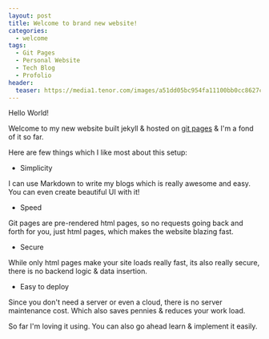 ```yaml
---
layout: post
title: Welcome to brand new website!
categories:
  - welcome
tags:
  - Git Pages
  - Personal Website
  - Tech Blog
  - Profolio
header:
  teaser: https://media1.tenor.com/images/a51dd05bc954fa11100bb0cc8627c4af/tenor.gif?itemid=5320723
---
```


Hello World!

Welcome to my new website built jekyll & hosted on [git pages](https://pages.github.com/) & I'm a fond of it so far.

Here are few things which I like most about this setup:

- Simplicity

I can use Markdown to write my blogs which is really awesome and easy. You can even create beautiful UI with it!

- Speed

Git pages are pre-rendered html pages, so no requests going back and forth for you, just html pages, which makes the website blazing fast.

- Secure

While only html pages make your site loads really fast, its also really secure, there is no backend logic & data insertion.

- Easy to deploy

Since you don't need a server or even a cloud, there is no server maintenance cost. Which also saves pennies & reduces your work load.


So far I'm loving it using. You can also go ahead learn & implement it easily.
